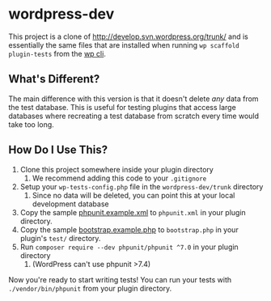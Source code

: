 # wordpress-dev

This project is a clone of http://develop.svn.wordpress.org/trunk/ and is essentially the same files that are installed when running `wp scaffold plugin-tests` from the [wp cli](https://developer.wordpress.org/cli/commands/scaffold/plugin-tests/).

## What's Different?

The main difference with this version is that it doesn't delete _any_ data from the test database. This is useful for testing plugins that access large databases where recreating a test database from scratch every time would take too long.

## How Do I Use This?

1. Clone this project somewhere inside your plugin directory
   1. We recommend adding this code to your `.gitignore`
1. Setup your `wp-tests-config.php` file in the `wordpress-dev/trunk` directory
   1. Since no data will be deleted, you can point this at your local development database
1. Copy the sample [phpunit.example.xml](phpunit.example.xml) to `phpunit.xml` in your plugin directory.
1. Copy the sample [bootstrap.example.php](bootstrap.example.php) to `bootstrap.php` in your plugin's `test/` directory.
1. Run `composer require --dev phpunit/phpunit ^7.0` in your plugin directory
   1. (WordPress can't use phpunit >7.4)

Now you're ready to start writing tests! You can run your tests with `./vendor/bin/phpunit` from your plugin directory.
